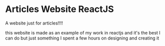 # Articles Website ReactJS

A website just for articles!!!!

   
this website is made as an example of my work in reactjs and it's the best I can do but just something I spent a few hours on designing and creating it